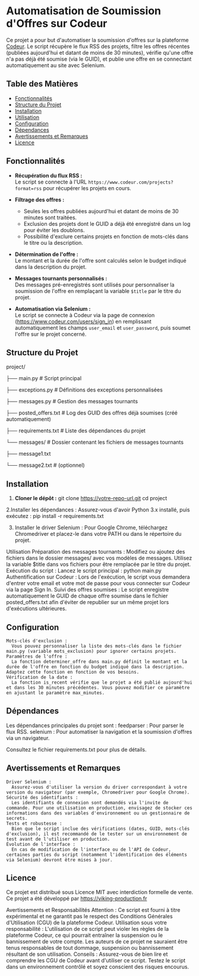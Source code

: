 # Automatisation de Soumission d'Offres sur Codeur

Ce projet a pour but d'automatiser la soumission d'offres sur la plateforme [Codeur](https://www.codeur.com/). Le script récupère le flux RSS des projets, filtre les offres récentes (publiées aujourd'hui et datant de moins de 30 minutes), vérifie qu'une offre n'a pas déjà été soumise (via le GUID), et publie une offre en se connectant automatiquement au site avec Selenium.

## Table des Matières

- [Fonctionnalités](#fonctionnalités)
- [Structure du Projet](#structure-du-projet)
- [Installation](#installation)
- [Utilisation](#utilisation)
- [Configuration](#configuration)
- [Dépendances](#dépendances)
- [Avertissements et Remarques](#avertissements-et-remarques)
- [Licence](#licence)

## Fonctionnalités

- **Récupération du flux RSS :**  
  Le script se connecte à l'URL `https://www.codeur.com/projects?format=rss` pour récupérer les projets en cours.

- **Filtrage des offres :**  
  - Seules les offres publiées aujourd'hui et datant de moins de 30 minutes sont traitées.
  - Exclusion des projets dont le GUID a déjà été enregistré dans un log pour éviter les doublons.
  - Possibilité d'exclure certains projets en fonction de mots-clés dans le titre ou la description.

- **Détermination de l'offre :**  
  Le montant et la durée de l'offre sont calculés selon le budget indiqué dans la description du projet.

- **Messages tournants personnalisés :**  
  Des messages pré-enregistrés sont utilisés pour personnaliser la soumission de l'offre en remplaçant la variable `$title` par le titre du projet.

- **Automatisation via Selenium :**  
  Le script se connecte à Codeur via la page de connexion (https://www.codeur.com/users/sign_in) en remplissant automatiquement les champs `user_email` et `user_password`, puis soumet l'offre sur le projet concerné.

## Structure du Projet
project/

├── main.py                  # Script principal

├── exceptions.py            # Définitions des exceptions personnalisées

├── messages.py              # Gestion des messages tournants

├── posted_offers.txt        # Log des GUID des offres déjà soumises (créé automatiquement)

├── requirements.txt         # Liste des dépendances du projet

└── messages/                # Dossier contenant les fichiers de messages tournants

  ├── message1.txt
  
  └── message2.txt         # (optionnel)



## Installation

1. **Cloner le dépôt :**
   git clone https://votre-repo-url.git
   cd project

2.Installer les dépendances :
    Assurez-vous d'avoir Python 3.x installé, puis exécutez :
    pip install -r requirements.txt

  3. Installer le driver Selenium :
     Pour Google Chrome, téléchargez Chromedriver et placez-le dans votre PATH ou dans le répertoire du projet.

Utilisation
    Préparation des messages tournants :
        Modifiez ou ajoutez des fichiers dans le dossier messages/ avec vos modèles de messages. Utilisez la variable $title dans vos fichiers pour être remplacée par le titre du projet.
    Exécution du script :
      Lancez le script principal :
        python main.py
      Authentification sur Codeur :
          Lors de l'exécution, le script vous demandera d'entrer votre email et votre mot de passe pour vous connecter sur Codeur via la page Sign In.
      Suivi des offres soumises :
          Le script enregistre automatiquement le GUID de chaque offre soumise dans le fichier posted_offers.txt afin d'éviter de republier sur un même projet lors d'exécutions ultérieures.

## Configuration

    Mots-clés d'exclusion :
      Vous pouvez personnaliser la liste des mots-clés dans le fichier main.py (variable mots_exclusion) pour ignorer certains projets.
    Paramètres de l'offre :
      La fonction determiner_offre dans main.py définit le montant et la durée de l'offre en fonction du budget indiqué dans la description. Adaptez cette fonction en fonction de vos besoins.
    Vérification de la date :
      La fonction is_recent vérifie que le projet a été publié aujourd'hui et dans les 30 minutes précédentes. Vous pouvez modifier ce paramètre en ajustant le paramètre max_minutes.

## Dépendances

Les dépendances principales du projet sont :
    feedparser : Pour parser le flux RSS.
    selenium : Pour automatiser la navigation et la soumission d'offres via un navigateur.

Consultez le fichier requirements.txt pour plus de détails.

## Avertissements et Remarques

    Driver Selenium :
      Assurez-vous d'utiliser la version du driver correspondant à votre version du navigateur (par exemple, Chromedriver pour Google Chrome).
    Sécurité des identifiants :
      Les identifiants de connexion sont demandés via l'invite de commande. Pour une utilisation en production, envisagez de stocker ces informations dans des variables d'environnement ou un gestionnaire de secrets.
    Tests et robustesse :
      Bien que le script inclue des vérifications (dates, GUID, mots-clés d'exclusion), il est recommandé de le tester sur un environnement de test avant de l'utiliser en production.
    Évolution de l'interface :
      En cas de modification de l'interface ou de l'API de Codeur, certaines parties du script (notamment l'identification des éléments via Selenium) devront être mises à jour.

##  Licence

Ce projet est distribué sous Licence MIT avec interdiction formelle de vente.
Ce projet a été développé par https://viking-production.fr

Avertissements et Responsabilités
    Attention :
        Ce script est fourni à titre expérimental et ne garantit pas le respect des Conditions Générales d'Utilisation (CGU) de la plateforme Codeur.
    Utilisation sous votre responsabilité :
        L'utilisation de ce script peut violer les règles de la plateforme Codeur, ce qui pourrait entraîner la suspension ou le bannissement de votre compte.
        Les auteurs de ce projet ne sauraient être tenus responsables de tout dommage, suspension ou bannissement résultant de son utilisation.
    Conseils :
        Assurez-vous de bien lire et comprendre les CGU de Codeur avant d'utiliser ce script.
        Testez le script dans un environnement contrôlé et soyez conscient des risques encourus.

